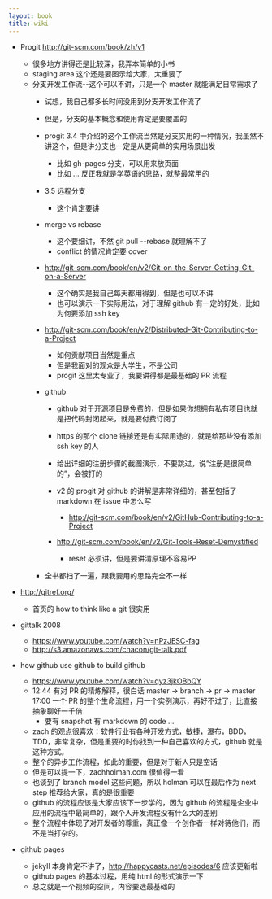 ```yaml
---
layout: book
title: wiki
---
```


- Progit http://git-scm.com/book/zh/v1
  - 很多地方讲得还是比较深，我弄本简单的小书
  - staging area 这个还是要图示给大家，太重要了
  - 分支开发工作流--这个可以不讲，只是一个 master 就能满足日常需求了
    - 试想，我自己都多长时间没用到分支开发工作流了
    - 但是，分支的基本概念和使用肯定是要覆盖的
    - progit 3.4 中介绍的这个工作流当然是分支实用的一种情况，我虽然不讲这个，但是讲分支也一定是从更简单的实用场景出发
      - 比如 gh-pages 分支，可以用来放页面
      - 比如 ... 反正我就是学英语的思路，就整最常用的

    - 3.5 远程分支
      - 这个肯定要讲

    - merge vs rebase
      - 这个要细讲，不然 git pull --rebase 就理解不了
      - conflict 的情况肯定要 cover

    - http://git-scm.com/book/en/v2/Git-on-the-Server-Getting-Git-on-a-Server
      - 这个确实是我自己每天都用得到，但是也可以不讲
      - 也可以演示一下实际用法，对于理解 github 有一定的好处，比如为何要添加 ssh key

    - http://git-scm.com/book/en/v2/Distributed-Git-Contributing-to-a-Project
      - 如何贡献项目当然是重点
      - 但是我面对的观众是大学生，不是公司
      - progit 这里太专业了，我要讲得都是最基础的 PR 流程

    - github
      - github 对于开源项目是免费的，但是如果你想拥有私有项目也就是把代码封闭起来，就是要付费订阅了
      - https 的那个 clone 链接还是有实际用途的，就是给那些没有添加 ssh key 的人
      - 给出详细的注册步骤的截图演示，不要跳过，说“注册是很简单的”，会被打的
      - v2 的 progit 对 github 的讲解是非常详细的，甚至包括了 markdown 在 issue 中怎么写
        - http://git-scm.com/book/en/v2/GitHub-Contributing-to-a-Project

      - http://git-scm.com/book/en/v2/Git-Tools-Reset-Demystified
        - reset 必须讲，但是要讲清原理不容易PP

    - 全书都扫了一遍，跟我要用的思路完全不一样


- http://gitref.org/
  - 首页的 how to think like a git 很实用

- gittalk 2008
  - https://www.youtube.com/watch?v=nPzJESC-fag
  - http://s3.amazonaws.com/chacon/git-talk.pdf

- how github use github to build github
  - https://www.youtube.com/watch?v=qyz3jkOBbQY
  - 12:44 有对 PR 的精炼解释，很白话
    master -> branch -> pr -> master
    17:00 一个 PR 的整个生命流程，用一个实例演示，再好不过了，比直接抽象聊好一千倍
    - 要有 snapshot 有 markdown 的 code ...
  - zach 的观点很喜欢：软件行业有各种开发方式，敏捷，瀑布，BDD，TDD，非常复杂，但是重要的时你找到一种自己喜欢的方式，github 就是这种方式。
  - 整个的异步工作流程，如此的重要，但是对于新人只是空话
  - 但是可以提一下，zachholman.com 很值得一看
  - 也谈到了 branch model 这些问题，所以 holman 可以在最后作为 next step 推荐给大家，真的是很重要
  - github 的流程应该是大家应该下一步学的，因为 github 的流程是企业中应用的流程中最简单的，跟个人开发流程没有什么大的差别
  - 整个流程中体现了对开发者的尊重，真正像一个创作者一样对待他们，而不是当打杂的。

- github pages
  - jekyll 本身肯定不讲了，http://happycasts.net/episodes/6 应该更新啦
  - github pages 的基本过程，用纯 html 的形式演示一下
  - 总之就是一个视频的空间，内容要选最基础的



